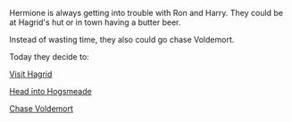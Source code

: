 Hermione is always getting into trouble with Ron and Harry.  They
could be at Hagrid's hut or in town having a butter beer.

Instead of wasting time, they also could go chase Voldemort.

Today they decide to:

[Visit Hagrid](../visit-hagrid/visit-hagrid.md)

[Head into Hogsmeade](../hogsmeade/hogsmeade.md)

[Chase Voldemort](../voldemort/voldemort.md)
